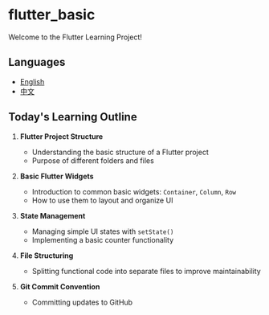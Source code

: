 # flutter_basic

Welcome to the Flutter Learning Project!

## Languages
- [English](README_EN.md)
- [中文](README_CN.md)

## Today's Learning Outline

1. **Flutter Project Structure**
   - Understanding the basic structure of a Flutter project
   - Purpose of different folders and files

2. **Basic Flutter Widgets**
   - Introduction to common basic widgets: `Container`, `Column`, `Row`
   - How to use them to layout and organize UI

3. **State Management**
   - Managing simple UI states with `setState()`
   - Implementing a basic counter functionality

4. **File Structuring**
   - Splitting functional code into separate files to improve maintainability

5. **Git Commit Convention**
   - Committing updates to GitHub
